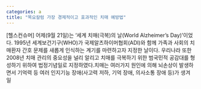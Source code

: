 ```yaml
---
categories: a
title: "목요칼럼 가장 경제적이고 효과적인 치매 예방법"
---
```

[헬스컨슈머] 어제(9월 21일)는 ‘세계 치매(극복)의 날(World Alzheimer’s Day)’이었다. 1995년 세계보건기구(WHO)가 국제알츠하이머협회(ADI)와 함께 가족과 사회의 치매환자 간호 문제를 새롭게 인식하는 계기를 마련하고자 지정한 날이다. 우리나라 또한 2008년 치매 관리의 중요성을 널리 알리고 치매를 극복하기 위한 범국민적 공감대를 형성하기 위하여 법정기념일로 지정하였다.치매는 여러가지 원인에 의해 뇌손상이 발생하면서 기억력 등 여러 인지기능 장애(사고력 저하, 기억 장애, 의사소통 장애 등)가 생겨 일